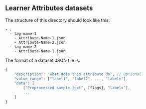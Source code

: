 Learner Attributes datasets
---------------------------

The structure of this directory should look like this:

```
- .
  - tag-name-1
    - Attribute-Name-1.json
    - Attribute-Name-2.json
  - tag-name-2
    - Attribute-Name-1.json
```

The format of a dataset JSON file is:

```javascript
{
	"description": "what does this attribute do", // Optional
	"value_range": ["label1", "label2", ..., "labeln"],
	"data": [
		["Preprocessed sample text", [flags], "labelx"],
		...
	]
}
```
